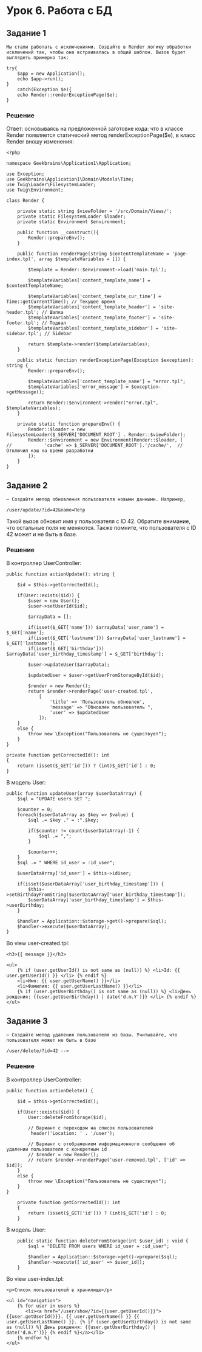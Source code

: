  # Урок 6. Работа с БД

 ## Задание 1

    Мы стали работать с исключениями. Создайте в Render логику обработки исключений так, чтобы она встраивалась в общий шаблон. Вызов будет выглядеть примерно так:

```
try{
    $app = new Application();
    echo $app->run();
}
    catch(Exception $e){
    echo Render::renderExceptionPage($e);
}
```

### Решение

Ответ: основываясь на предложенной заготовке кода: что в классе Render появляется статический метод renderExceptionPage($e), в класс Render вношу изменения:

```
<?php

namespace Geekbrains\Application1\Application;

use Exception;
use Geekbrains\Application1\Domain\Models\Time;
use Twig\Loader\FilesystemLoader;
use Twig\Environment;

class Render {

    private static string $viewFolder = '/src/Domain/Views/';
    private static FilesystemLoader $loader;
    private static Environment $environment;

    public function __construct(){
        Render::prepareEnv();
    }

    public function renderPage(string $contentTemplateName = 'page-index.tpl', array $templateVariables = []) {

        $template = Render::$environment->load('main.tpl');

        $templateVariables['content_template_name'] = $contentTemplateName;

        $templateVariables['content_template_cur_time'] = Time::getCurrentTime(); // Текущее время
        $templateVariables['content_template_header'] = 'site-header.tpl'; // Шапка
        $templateVariables['content_template_footer'] = 'site-footer.tpl'; // Подвал
        $templateVariables['content_template_sidebar'] = 'site-sidebar.tpl'; // Sidebar

        return $template->render($templateVariables);
    }

    public static function renderExceptionPage(Exception $exception): string {
        Render::prepareEnv();

        $templateVariables['content_template_name'] = "error.tpl";
        $templateVariables['error_message'] = $exception->getMessage();

        return Render::$environment->render("error.tpl", $templateVariables);
    }

    private static function prepareEnv() {
        Render::$loader = new FilesystemLoader($_SERVER['DOCUMENT_ROOT'] . Render::$viewFolder);
        Render::$environment = new Environment(Render::$loader, [
//            'cache' => $_SERVER['DOCUMENT_ROOT'].'/cache/',  // Отключил кэш на время разработки
        ]);
    }
}
```

## Задание 2
    — Создайте метод обновления пользователя новыми данными. Например,
```
/user/update/?id=42&name=Петр
```

Такой вызов обновит имя у пользователя с ID 42. Обратите внимание, что остальные поля не меняются. Также помните, что пользователя с ID 42 может и не быть в базе.

### Решение

В контроллер UserController:

```
public function actionUpdate(): string {

    $id = $this->getCorrectedId();

    if(User::exists($id)) {
        $user = new User();
        $user->setUserId($id);
        
        $arrayData = [];

        if(isset($_GET['name'])) $arrayData['user_name'] = $_GET['name'];
        if(isset($_GET['lastname'])) $arrayData['user_lastname'] = $_GET['lastname'];
        if(isset($_GET['birthday'])) $arrayData['user_birthday_timestamp'] = $_GET['birthday'];

        $user->updateUser($arrayData);

        $updatedUser = $user->getUserFromStorageById($id);

        $render = new Render();
        return $render->renderPage('user-created.tpl',
            [
                'title' => 'Пользователь обновлен',
                'message' => "Обновлен пользователь ",
                'user' => $updatedUser
            ]);
    }
    else {
        throw new \Exception("Пользователь не существует");
    }
}
```
```
private function getCorrectedId(): int
{
    return (isset($_GET['id'])) ? (int)$_GET['id'] : 0;
}
```

В модель User:

```
public function updateUser(array $userDataArray) {
    $sql = "UPDATE users SET ";

    $counter = 0;
    foreach($userDataArray as $key => $value) {
        $sql .= $key ." = :".$key;

        if($counter != count($userDataArray)-1) {
            $sql .= ",";
        }

        $counter++;
    }
    $sql .= " WHERE id_user = :id_user";

    $userDataArray['id_user'] = $this->idUser;

    if(isset($userDataArray['user_birthday_timestamp'])) {
        $this->setBirthdayFromString($userDataArray['user_birthday_timestamp']);
        $userDataArray['user_birthday_timestamp'] = $this->userBirthday;
    }

    $handler = Application::$storage->get()->prepare($sql);
    $handler->execute($userDataArray);
}
```

Во view user-created.tpl:

```
<h3>{{ message }}</h3>

<ul>
    {% if (user.getUserId() is not same as (null)) %} <li>Id: {{ user.getUserId() }} </li> {% endif %}
    <li>Имя: {{ user.getUserName() }}</li>
    <li>Фамилия: {{ user.getUserLastName() }}</li>
    {% if (user.getUserBirthday() is not same as (null)) %} <li>День рождения: {{user.getUserBirthday() | date('d.m.Y')}} </li> {% endif %}
</ul>
```

## Задание 3

    — Создайте метод удаления пользователя из базы. Учитывайте, что пользователя может не быть в базе

```
/user/delete/?id=42 -->
```

### Решение

В контроллер UserController:

```
public function actionDelete() {

    $id = $this->getCorrectedId();

    if(User::exists($id)) {
        User::deleteFromStorage($id);

        // Вариант с переходом на список пользователей
         header('Location: ' . '/user');

        // Вариант с отображением информационного сообщения об удалении пользователя с конкретным id
        // $render = new Render();
        // return $render->renderPage('user-removed.tpl', ['id' => $id]);
    }
    else {
        throw new \Exception("Пользователь не существует");
    }
}
```

```
    private function getCorrectedId(): int
    {
        return (isset($_GET['id'])) ? (int)$_GET['id'] : 0;
    }
```

В модель User:

```
    public static function deleteFromStorage(int $user_id) : void {
        $sql = "DELETE FROM users WHERE id_user = :id_user";

        $handler = Application::$storage->get()->prepare($sql);
        $handler->execute(['id_user' => $user_id]);
    }
```

Во view user-index.tpl:

```
<p>Список пользователей в хранилище</p>

<ul id="navigation">
    {% for user in users %}
       <li><a href="/user/show/?id={{user.getUserId()}}">{{user.getUserId()}}. {{ user.getUserName() }} {{ user.getUserLastName() }}. {% if (user.getUserBirthday() is not same as (null)) %} День рождения: {{user.getUserBirthday() | date('d.m.Y')}} {% endif %}</a></li>
    {% endfor %}
</ul>
```

